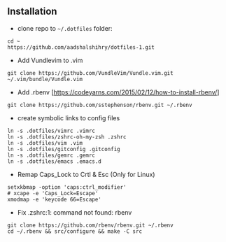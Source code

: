 ## Installation

* clone repo to `~/.dotfiles` folder:

```
cd ~
https://github.com/aadshalshihry/dotfiles-1.git
```

* Add Vundlevim to .vim
```
git clone https://github.com/VundleVim/Vundle.vim.git ~/.vim/bundle/Vundle.vim
```

* Add .rbenv [https://codeyarns.com/2015/02/12/how-to-install-rbenv/]
```
git clone https://github.com/sstephenson/rbenv.git ~/.rbenv
```

* create symbolic links to config files

```
ln -s .dotfiles/vimrc .vimrc
ln -s .dotfiles/zshrc-oh-my-zsh .zshrc
ln -s .dotfiles/vim .vim
ln -s .dotfiles/gitconfig .gitconfig
ln -s .dotfiles/gemrc .gemrc
ln -s .dotfiles/emacs .emacs.d
```

* Remap Caps_Lock to Crtl & Esc (Only for Linux)
```
setxkbmap -option 'caps:ctrl_modifier'
# xcape -e 'Caps_Lock=Escape'
xmodmap -e 'keycode 66=Escape'
```
* Fix .zshrc:1: command not found: rbenv
```
git clone https://github.com/rbenv/rbenv.git ~/.rbenv
cd ~/.rbenv && src/configure && make -C src
```


